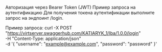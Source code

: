 Авторизация через Bearer Token (JWT)
Пример запроса на аутентификацию
Для получения токена аутентификации выполните запрос на эндпоинт /login.

Пример запроса:
curl -X POST "https://virtserver.swaggerhub.com/KATIARYK_1/Iba/1.0.0/login" \
-H "Content-Type: application/json" \
-d '{
  "username": "example@example.com",
  "password": "password"
}'
